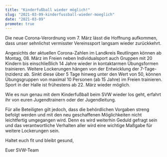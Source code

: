 ```yaml
---
title: "Kinderfußball wieder möglich!"
slug: "2021-03-09-kinderfussball-wieder-moeglich"
date: "2021-03-09"
promote: true
---
```

Die neue Corona-Verordnung vom 7. März lässt die Hoffnung aufkommen, dass unser sehnlichst vermisster Vereinssport langsam wieder zurückkehrt.


Angesichts der aktuellen Corona-Zahlen im Landkreis Reutlingen können ab Montag, 08. März im Freien neben Individualsport auch Gruppen mit 20 Kindern bis einschließlich 14 Jahre wieder in kontaktarmen Übungsformen trainieren. Weitere Lockerungen hängen von der Entwicklung der 7-Tage-Inzidenz ab. Sinkt diese über 5 Tage hinweg unter den Wert von 50, können Übungsgruppen von maximal 10 Personen (ab 15 Jahre) im Freien trainieren. Sport in der Halle ist frühestens ab 22. März wieder möglich.


Wie es nun genau mit dem Kinderfußball beim SVW wieder los geht, erfahrt ihr von euren Jugendtrainern oder der Jugendleitung.


Für alle Beteiligten gilt jedoch, dass die behördlichen Vorgaben streng befolgt werden und mit den neu geschaffenen Möglichkeiten nicht leichtfertig umgegangen wird. Denn es wird weiterhin Geduld gefragt sein und das verantwortliche Verhalten aller wird eine wichtige Maßgabe für weitere Lockerungen sein.


Haltet euch fit und bleibt gesund,


Euer SVW-Team

